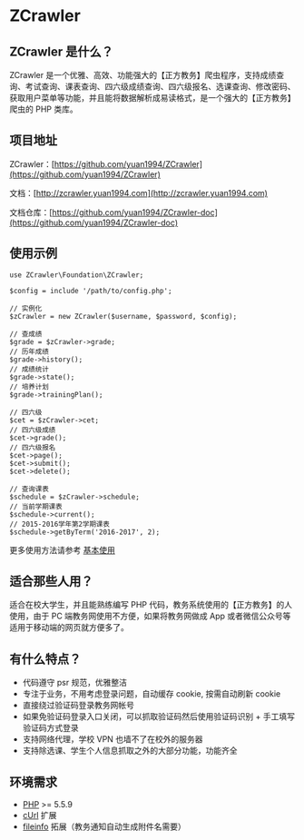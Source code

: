 # ZCrawler

## ZCrawler 是什么？

ZCrawler 是一个优雅、高效、功能强大的【正方教务】爬虫程序，支持成绩查询、考试查询、课表查询、四六级成绩查询、四六级报名、选课查询、修改密码、获取用户菜单等功能，并且能将数据解析成易读格式，是一个强大的【正方教务】爬虫的 PHP 类库。


## 项目地址

ZCrawler：[https://github.com/yuan1994/ZCrawler](https://github.com/yuan1994/ZCrawler)

文档：[http://zcrawler.yuan1994.com](http://zcrawler.yuan1994.com)

文档仓库：[https://github.com/yuan1994/ZCrawler-doc](https://github.com/yuan1994/ZCrawler-doc)


## 使用示例

```
use ZCrawler\Foundation\ZCrawler;

$config = include '/path/to/config.php';

// 实例化
$zCrawler = new ZCrawler($username, $password, $config);

// 查成绩
$grade = $zCrawler->grade;
// 历年成绩
$grade->history();
// 成绩统计
$grade->state();
// 培养计划
$grade->trainingPlan();

// 四六级
$cet = $zCrawler->cet;
// 四六级成绩
$cet->grade();
// 四六级报名
$cet->page();
$cet->submit();
$cet->delete();

// 查询课表
$schedule = $zCrawler->schedule;
// 当前学期课表
$schedule->current();
// 2015-2016学年第2学期课表
$schedule->getByTerm('2016-2017', 2);
```

更多使用方法请参考 [基本使用](Usage.md)


## 适合那些人用？

适合在校大学生，并且能熟练编写 PHP 代码，教务系统使用的【正方教务】的人使用，由于 PC 端教务网使用不方便，如果将教务网做成 App 或者微信公众号等适用于移动端的网页就方便多了。


## 有什么特点？

* 代码遵守 psr 规范，优雅整洁
* 专注于业务，不用考虑登录问题，自动缓存 cookie, 按需自动刷新 cookie
* 直接绕过验证码登录教务网帐号
* 如果免验证码登录入口关闭，可以抓取验证码然后使用验证码识别 + 手工填写验证码方式登录
* 支持网络代理，学校 VPN 也墙不了在校外的服务器
* 支持除选课、学生个人信息抓取之外的大部分功能，功能齐全


## 环境需求

* [PHP](http://php.net) >= 5.5.9
* [cUrl](http://php.net/manual/en/book.curl.php) 扩展
* [fileinfo](http://php.net/manual/en/book.fileinfo.php) 拓展（教务通知自动生成附件名需要）
